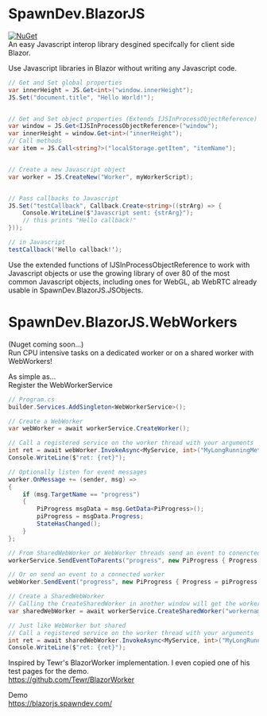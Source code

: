 

# SpawnDev.BlazorJS
[![NuGet](https://img.shields.io/nuget/dt/SpawnDev.BlazorJS.svg?label=SpawnDev.BlazorJS)](https://www.nuget.org/packages/SpawnDev.BlazorJS)  
An easy Javascript interop library desgined specifcally for client side Blazor.

Use Javascript libraries in Blazor without writing any Javascript code.

```cs
// Get and Set global properties
var innerHeight = JS.Get<int>("window.innerHeight");
JS.Set("document.title", "Hello World!");


// Get and Set object properties (Extends IJSInProcessObjectReference)
var window = JS.Get<IJSInProcessObjectReference>("window");
var innerHeight = window.Get<int>("innerHeight");
// Call methods
var item = JS.Call<string?>("localStorage.getItem", "itemName");


// Create a new Javascript object
var worker = JS.CreateNew("Worker", myWorkerScript);


// Pass callbacks to Javascript
JS.Set("testCallback", Callback.Create<string>((strArg) => {
    Console.WriteLine($"Javascript sent: {strArg}");
    // this prints "Hello callback!"
}));

// in Javascript
testCallback('Hello callback!');
```

Use the extended functions of IJSInProcessObjectReference to work with Javascript objects or use the growing library of over 80 of the most common Javascript objects, including ones for WebGL, ab WebRTC already usable in SpawnDev.BlazorJS.JSObjects.

# SpawnDev.BlazorJS.WebWorkers
(Nuget coming soon...)  
Run CPU intensive tasks on a dedicated worker or on a shared worker with WebWorkers!

As simple as...  
Register the WebWorkerService
```cs
// Program.cs
builder.Services.AddSingleton<WebWorkerService>();

// Create a WebWorker
var webWorker = await workerService.CreateWorker();

// Call a registered service on the worker thread with your arguments
int ret = await webWorker.InvokeAsync<MyService, int>("MyLongRunningMethod", 100, 500);
Console.WriteLine($"ret: {ret}");

// Optionally listen for event messages
worker.OnMessage += (sender, msg) =>
{
    if (msg.TargetName == "progress")
    {
        PiProgress msgData = msg.GetData<PiProgress>();
        piProgress = msgData.Progress;
        StateHasChanged();
    }
};

// From SharedWebWorker or WebWorker threads send an event to conencted parents/owners
workerService.SendEventToParents("progress", new PiProgress { Progress = piProgress });

// Or on send an event to a connected worker
webWorker.SendEvent("progress", new PiProgress { Progress = piProgress });

// Create a SharedWebWorker
// Calling the CreateSharedWorker in another window will get the worker with the same name
var sharedWebWorker = await workerService.CreateSharedWorker("workername");

// Just like WebWorker but shared
// Call a registered service on the worker thread with your arguments
int ret = await sharedWebWorker.InvokeAsync<MyService, int>("MyLongRunningMethod", 100, 500);
Console.WriteLine($"ret: {ret}");


```


Inspired by Tewr's BlazorWorker implementation. I even copied one of his test pages for the demo.  
https://github.com/Tewr/BlazorWorker

Demo  
https://blazorjs.spawndev.com/

